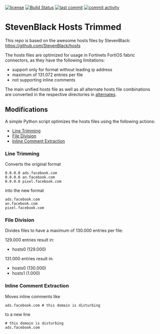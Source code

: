 [![license](https://img.shields.io/github/license/cyb3rko/stevenblack-hosts-fortinet.svg)](https://github.com/cyb3rko/stevenblack-hosts-fortinet/blob/main/LICENSE)
[![Build Status](https://img.shields.io/github/actions/workflow/status/cyb3rko/stevenblack-hosts-fortinet/update.yml?branch=main)](https://github.com/cyb3rko/stevenblack-hosts-fortinet/actions/workflows/update.yml?query=branch%3Amain)
[![last commit](https://img.shields.io/github/last-commit/cyb3rko/stevenblack-hosts-fortinet.svg)](https://github.com/cyb3rko/stevenblack-hosts-fortinet/commits/main)
[![commit activity](https://img.shields.io/github/commit-activity/y/cyb3rko/stevenblack-hosts-fortinet.svg)](https://github.com/cyb3rko/stevenblack-hosts-fortinet/commits/main)

# StevenBlack Hosts Trimmed

This repo is based on the awesome hosts files by StevenBlack:  
https://github.com/StevenBlack/hosts

The hosts files are optimized for usage in Fortinets FortiOS fabric connectors, as they have the following limitations:  
- support only for format without leading ip address
- maximum of 131.072 entries per file
- not supporting inline comments

The main unified hosts file as well as all alternate hosts file combinations are converted in the respective directories in [alternates](alternates).

## Modifications

A simple Python script optimizes the hosts files using the following actions:

- [Line Trimming](#line-trimming)
- [File Division](#file-division)
- [Inline Comment Extraction](#inline-comment-extraction)

### Line Trimming

Converts the original format

```
0.0.0.0 ads.facebook.com
0.0.0.0 an.facebook.com
0.0.0.0 pixel.facebook.com
```

into the new format

```
ads.facebook.com
an.facebook.com
pixel.facebook.com
```

### File Division

Divides files to have a maximum of 130.000 entries per file:

129.000 entries result in:
- hosts0 (129.000)

131.000 entries result in:
- hosts0 (130.000)  
- hosts1 (1.000)

### Inline Comment Extraction

Moves inline comments like

```
ads.facebook.com # this domain is disturbing
```

to a new line

```
# this domain is disturbing
ads.facebook.com
```
